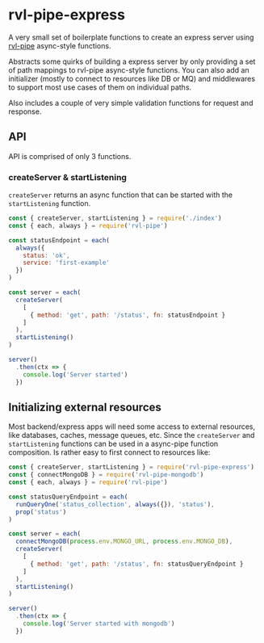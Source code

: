 # rvl-pipe-express

A very small set of boilerplate functions to create an express server using [rvl-pipe](https://github.com/revelatio/rvl-pipe) async-style functions.

Abstracts some quirks of building a express server by only providing a set of path mappings to rvl-pipe async-style functions. You can also add an initializer (mostly to connect to resources like DB or MQ) and middlewares to support most use cases of them on individual paths.

Also includes a couple of very simple validation functions for request and response.

## API

API is comprised of only 3 functions.

### createServer & startListening

`createServer` returns an async function that can be started with the `startListening` function.

```javascript
const { createServer, startListening } = require('./index')
const { each, always } = require('rvl-pipe')

const statusEndpoint = each(
  always({
    status: 'ok',
    service: 'first-example'
  })
)

const server = each(
  createServer(
    [
      { method: 'get', path: '/status', fn: statusEndpoint }
    ]
  ),
  startListening()
)

server()
  .then(ctx => {
    console.log('Server started')
  })
```

## Initializing external resources

Most backend/express apps will need some access to external resources, like databases, caches, message queues, etc. Since the `createServer` and `startListening` functions can be used in a async-pipe function composition. Is rather easy to first connect to resources like:

```javascript
const { createServer, startListening } = require('rvl-pipe-express')
const { connectMongoDB } = require('rvl-pipe-mongodb')
const { each, always } = require('rvl-pipe')

const statusQueryEndpoint = each(
  runQueryOne('status_collection', always({}), 'status'),
  prop('status')
)

const server = each(
  connectMongoDB(process.env.MONGO_URL, process.env.MONGO_DB),
  createServer(
    [
      { method: 'get', path: '/status', fn: statusQueryEndpoint }
    ]
  ),
  startListening()
)

server()
  .then(ctx => {
    console.log('Server started with mongodb')
  })
```


```
